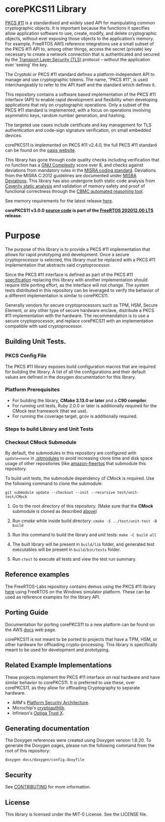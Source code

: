 # corePKCS11 Library 
[PKCS #11](https://en.wikipedia.org/wiki/PKCS_11) is a standardised and widely used API for manipulating common cryptographic objects. It is important because the functions it specifies allow application software to use, create, modify, and delete cryptographic objects, without ever exposing those objects to the application’s memory. 
For example, FreeRTOS AWS reference integrations use a small subset of the PKCS #11 API to, among other things, access the secret (private) key necessary to create a network connection that is authenticated and secured by the [Transport Layer Security (TLS)](https://en.wikipedia.org/wiki/Transport_Layer_Security) protocol – without the application ever ‘seeing’ the key.


The Cryptoki or PKCS #11 standard defines a platform-independent API to manage and use cryptographic tokens. The name, "PKCS #11", is used interchangeably to refer to the API itself and the standard which defines it.

This repository contains a software based implementation of the PKCS #11 interface (API)  to enable rapid development and flexibility when developing applications that rely on cryptographic operations.
Only a subset of the PKCS #11 standard is implemented, with a focus on operations involving asymmetric keys, random number generation, and hashing. 

The targeted use cases include certificate and key management for TLS authentication and code-sign signature verification, on small embedded devices.

corePKCS11 is implemented on PKCS #11 v2.4.0, the full PKCS #11 standard can be found on the [oasis website](http://docs.oasis-open.org/pkcs11/pkcs11-base/v2.40/os/pkcs11-base-v2.40-os.html).

This library has gone through code quality checks including verification that no function has a [GNU Complexity](https://www.gnu.org/software/complexity/manual/complexity.html) score over 8, and checks against deviations from mandatory rules in the [MISRA coding standard](https://www.misra.org.uk/MISRAHome/MISRAC2012/tabid/196/Default.aspx).  Deviations from the MISRA C:2012 guidelines are documented under [MISRA Deviations](MISRA.md). This library has also undergone both static code analysis from [Coverity static analysis](https://scan.coverity.com/) and validation of memory safety and proof of functional correctness through the [CBMC automated reasoning tool](https://www.cprover.org/cbmc/).

See memory requirements for the latest release [here](https://docs.aws.amazon.com/embedded-csdk/202103.00/lib-ref/libraries/standard/corePKCS11/docs/doxygen/output/html/pkcs11_design.html#pkcs11_memory_requirements).

**corePKCS11 v3.0.0 [source code](https://github.com/FreeRTOS/corePKCS11/tree/v3.0.0/source) is part of the [FreeRTOS 202012.00 LTS](https://github.com/FreeRTOS/FreeRTOS-LTS/tree/202012.00-LTS) release.**

# Purpose

The purpose of this library is to provide a PKCS #11 implementation that allows for rapid prototyping and development. Once a secure cryptoprocessor is selected, this library must be replaced with a PKCS #11 implementation that abstracts
said cryptoprocessor.

Since the PKCS #11 interface is defined as part of the PKCS #11 [specification](https://docs.oasis-open.org/pkcs11/pkcs11-base/v2.40/os/pkcs11-base-v2.40-os.html) replacing this library with another implementation 
should require little porting effort, as the interface will not change. The system tests distributed in this repository can be leveraged to verify the behavior of a different implementation is similar to corePKCS11.

Generally vendors for secure cryptoprocessors such as TPM, HSM, Secure Element, or any other type of secure hardware enclave, distribute a PKCS #11 implementation with the hardware. 
The recommendation is to use a secure cryptoprocessor, and replace corePKCS11 with an implementation compatible with said cryptoprocessor.

## Building Unit Tests.

### PKCS Config File

The PKCS #11 library exposes build configuration macros that are required for building the library.
A list of all the configurations and their default values are defined in the doxygen documentation for this library.

### Platform Prerequisites

- For building the library, **CMake 3.13.0 or later** and a **C90 compiler**.
- For running unit tests, Ruby 2.0.0 or later is additionally required for the CMock test framework (that we use).
- For running the coverage target, gcov is additionally required.

### Steps to build **Library** and **Unit Tests**

### Checkout CMock Submodule
By default, the submodules in this repository are configured with `update=none` in [.gitmodules](.gitmodules) to avoid increasing clone time and disk space usage of other repositories (like [amazon-freertos](https://github.com/aws/amazon-freertos) that submodule this repository.

To build unit tests, the submodule dependency of CMock is required. Use the following command to clone the submodule:
```
git submodule update --checkout --init --recursive test/unit-test/CMock
```

1. Go to the root directory of this repository. (Make sure that the **CMock** submodule is cloned as described [above](#checkout-cmock-submodule))

1. Run *cmake* while inside build directory: `cmake -S ../test/unit-test -B build`

1. Run this command to build the library and unit tests: `make -C build all`

1. The built library will be present in `build/lib` folder, and generated test executables will be present in `build/bin/tests` folder.

1. Run `ctest` to execute all tests and view the test run summary.

## Reference examples

The FreeRTOS-Labs repository contains demos using the PKCS #11 library [here](https://github.com/FreeRTOS/FreeRTOS-Labs/tree/master/FreeRTOS-Plus/Demo/FreeRTOS_Plus_PKCS11_Windows_Simulator/examples) using FreeRTOS on the Windows simulator platform. These can be used as reference examples for the library API.

## Porting Guide
Documentation for porting corePKCS11 to a new platform can be found on the AWS [docs](https://docs.aws.amazon.com/freertos/latest/portingguide/afr-porting-pkcs.html) web page.

corePKCS11 is not meant to be ported to projects that have a TPM, HSM, or other hardware for offloading crypto-processing. This library is specifically meant to be used for development and prototyping.


## Related Example Implementations
These projects implement the PKCS #11 interface on real hardware and have similar behavior to corePKCS11. It is preferred to use these, over corePKCS11, as they allow for offloading Cryptography to separate hardware.

* ARM's [Platform Security Architecture](https://github.com/Linaro/freertos-pkcs11-psa). 
* Microchip's [cryptoauthlib](https://github.com/MicrochipTech/cryptoauthlib). 
* Infineon's [Optiga Trust X](https://github.com/aws/amazon-freertos/blob/master/vendors/infineon/secure_elements/pkcs11/iot_pkcs11_trustx.c). 

## Generating documentation

The Doxygen references were created using Doxygen version 1.8.20. To generate the
Doxygen pages, please run the following command from the root of this repository:

```shell
doxygen docs/doxygen/config.doxyfile
```

## Security

See [CONTRIBUTING](CONTRIBUTING.md#security-issue-notifications) for more information.

## License

This library is licensed under the MIT-0 License. See the LICENSE file.

